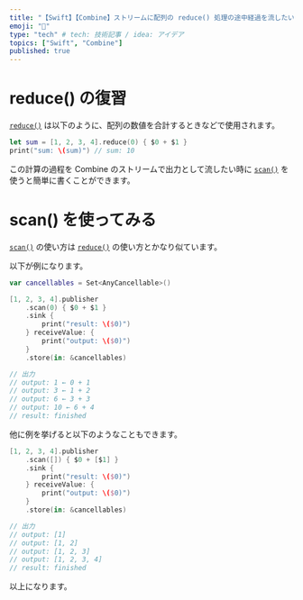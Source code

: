 ```yaml
---
title: "【Swift】【Combine】ストリームに配列の reduce() 処理の途中経過を流したい場合 -> scan() を使おう"
emoji: "🔖"
type: "tech" # tech: 技術記事 / idea: アイデア
topics: ["Swift", "Combine"]
published: true
---
```


# reduce() の復習

[`reduce()`](https://developer.apple.com/documentation/swift/array/2298686-reduce) は以下のように、配列の数値を合計するときなどで使用されます。

```swift
let sum = [1, 2, 3, 4].reduce(0) { $0 + $1 }
print("sum: \(sum)") // sum: 10

```

この計算の過程を Combine のストリームで出力として流したい時に [`scan()`](https://developer.apple.com/documentation/combine/fail/scan(_:_:)) を使うと簡単に書くことができます。

# scan() を使ってみる

[`scan()`](https://developer.apple.com/documentation/combine/fail/scan(_:_:)) の使い方は [`reduce()`](https://developer.apple.com/documentation/swift/array/2298686-reduce) の使い方とかなり似ています。

以下が例になります。

```swift
var cancellables = Set<AnyCancellable>()

[1, 2, 3, 4].publisher
    .scan(0) { $0 + $1 }
    .sink {
        print("result: \($0)")
    } receiveValue: {
        print("output: \($0)")
    }
    .store(in: &cancellables)

// 出力
// output: 1 ← 0 + 1
// output: 3 ← 1 + 2
// output: 6 ← 3 + 3
// output: 10 ← 6 + 4
// result: finished
```

他に例を挙げると以下のようなこともできます。

```swift
[1, 2, 3, 4].publisher
    .scan([]) { $0 + [$1] }
    .sink {
        print("result: \($0)")
    } receiveValue: {
        print("output: \($0)")
    }
    .store(in: &cancellables)

// 出力
// output: [1]
// output: [1, 2]
// output: [1, 2, 3]
// output: [1, 2, 3, 4]
// result: finished
```

以上になります。